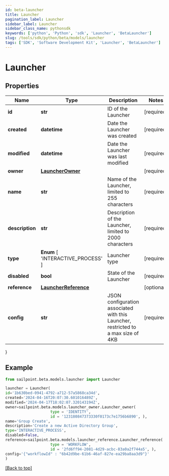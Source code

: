 ```yaml
---
id: beta-launcher
title: Launcher
pagination_label: Launcher
sidebar_label: Launcher
sidebar_class_name: pythonsdk
keywords: ['python', 'Python', 'sdk', 'Launcher', 'BetaLauncher']
slug: /tools/sdk/python/beta/models/launcher
tags: ['SDK', 'Software Development Kit', 'Launcher', 'BetaLauncher']
---
```


# Launcher

## Properties

| Name | Type | Description | Notes |
| --- | --- | --- | --- |
| **id** | **str** | ID of the Launcher | [required] |
| **created** | **datetime** | Date the Launcher was created | [required] |
| **modified** | **datetime** | Date the Launcher was last modified | [required] |
| **owner** | [**LauncherOwner**](launcher-owner) |  | [required] |
| **name** | **str** | Name of the Launcher, limited to 255 characters | [required] |
| **description** | **str** | Description of the Launcher, limited to 2000 characters | [required] |
| **type** | **Enum** [ 'INTERACTIVE_PROCESS' ] | Launcher type | [required] |
| **disabled** | **bool** | State of the Launcher | [required] |
| **reference** | [**LauncherReference**](launcher-reference) |  | [optional] |
| **config** | **str** | JSON configuration associated with this Launcher, restricted to a max size of 4KB | [required] |

}

## Example

```python
from sailpoint.beta.models.launcher import Launcher

launcher = Launcher(
id='1b630bed-0941-4792-a712-57a5868ca34d',
created='2024-04-16T20:07:30.601016489Z',
modified='2024-04-17T18:02:07.320143194Z',
owner=sailpoint.beta.models.launcher_owner.Launcher_owner(
                    type = 'IDENTITY',
                    id = '123180847373330f0173c7e1756b6890', ),
name='Group Create',
description='Create a new Active Directory Group',
type='INTERACTIVE_PROCESS',
disabled=False,
reference=sailpoint.beta.models.launcher_reference.Launcher_reference(
                    type = 'WORKFLOW',
                    id = '2fd6ff94-2081-4d29-acbc-83a0a2f744a5', ),
config='{"workflowId" : "6b42d9be-61b6-46af-827e-ea29ba8aa3d9"}'
)

```

[[Back to top]](#)
